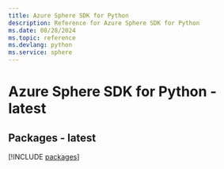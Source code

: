 ```yaml
---
title: Azure Sphere SDK for Python
description: Reference for Azure Sphere SDK for Python
ms.date: 08/28/2024
ms.topic: reference
ms.devlang: python
ms.service: sphere
---
```

# Azure Sphere SDK for Python - latest
## Packages - latest
[!INCLUDE [packages](sphere-index.md)]